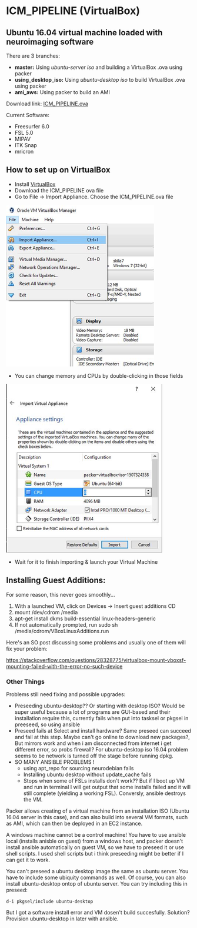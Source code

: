 ICM_PIPELINE (VirtualBox)
=========================
Ubuntu 16.04 virtual machine loaded with neuroimaging software
--------------------------------------------------------------------------------
There are 3 branches:
- **master:** Using *ubuntu-server iso* and building a VirtualBox .ova using packer
- **using_desktop_iso:** Using *ubuntu-desktop iso* to build VirtualBox .ova using packer
- **ami_aws:** Using packer to build an AMI

Download link:
[ICM_PIPELINE.ova](https://drive.google.com/file/d/0B8U1bxkyNu87RWtnUU8xeUVldm8/view?usp=sharing)

Current Software:
- Freesurfer 6.0
- FSL 5.0
- MIPAV
- ITK Snap
- mricron

## How to set up on VirtualBox ##

- Install [VirtualBox](https://www.virtualbox.org/)
- Download the ICM_PIPELINE ova file
- Go to File -> Import Appliance. Choose the ICM_PIPELINE.ova file

![](imgs/1.JPG)

- You can change memory and CPUs by double-clicking in those fields

![](imgs/2.JPG)

- Wait for it to finish importing & launch your Virtual Machine

## Installing Guest Additions: ##
For some reason, this never goes smoothly...

1. With a launched VM, click on Devices -> Insert guest additions CD
2. mount /dev/cdrom /media
3. apt-get install dkms build-essential linux-headers-generic
4. If not automatically prompted, run sudo sh /media/cdrom/VBoxLinuxAdditions.run

Here's an SO post discussing some problems and usually one of them will fix your problem:

https://stackoverflow.com/questions/28328775/virtualbox-mount-vboxsf-mounting-failed-with-the-error-no-such-device





### Other Things ###

Problems still need fixing and possible upgrades:
- Preseeding ubuntu-desktop?? Or starting with desktop ISO? Would be super useful because a lot of programs are GUI-based and their installation require this, currently fails when put into tasksel or pkgsel in preeseed, so using ansible
- Preseed fails at Select and install hardware? Same preseed can succeed and fail at this step. Maybe can't go online to download new packages?, But mirrors work and when i am disconnected from internet i get different error, so probs firewall? For ubuntu-desktop iso 16.04 problem seems to be network is turned off the stage before running dpkg.
- SO MANY ANSIBLE PROBLEMS !
  - using apt_repo for sourcing neurodebian fails
  - Installing ubuntu desktop without update_cache fails
  - Stops when some of FSLs installs don't work?? But if I boot up VM and run in terminal I will get output that some installs failed and it will still complete (yielding a working FSL). Conversly, ansible destroys the VM.

Packer allows creating of a virtual machine from an installation ISO (Ubuntu 16.04 server in this case), and can also build into several VM formats, such as AMI, which can then be deployed in an EC2 instance.

A windows machine cannot be a control machine! You have to use ansible local (installs anisble on guest) from a windows host, and packer doesn't install ansible automatically on guest VM, so we have to preseed it or use shell scripts. I used shell scripts but i think preseeding might be better if I can get it to work.

You can't preseed a ubuntu desktop image the same as ubuntu server. You have to include some ubiquity commands as well. Of course, you can also install ubuntu-desktop ontop of ubuntu server. You can try including this in preseed:

```
d-i pkgsel/include ubuntu-desktop
```

But I got a software install error and VM dosen't build succesfully. Solution? Provision ubuntu-desktop in later with ansible.
